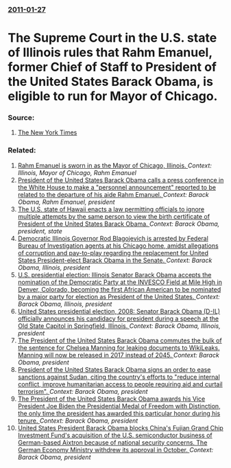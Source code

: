 ### [2011-01-27](/news/2011/01/27/index.md)

# The Supreme Court in the U.S. state of Illinois rules that Rahm Emanuel, former Chief of Staff to President of the United States Barack Obama, is eligible to run for Mayor of Chicago. 




### Source:

1. [The New York Times](http://www.nytimes.com/2011/01/28/us/politics/28chicago.html?_r=1&hp)

### Related:

1. [Rahm Emanuel is sworn in as the Mayor of Chicago, Illinois. ](/news/2011/05/16/rahm-emanuel-is-sworn-in-as-the-mayor-of-chicago-illinois.md) _Context: Illinois, Mayor of Chicago, Rahm Emanuel_
2. [President of the United States Barack Obama calls a press conference in the White House to make a "personnel announcement" reported to be related to the departure of his aide Rahm Emanuel. ](/news/2010/10/1/president-of-the-united-states-barack-obama-calls-a-press-conference-in-the-white-house-to-make-a-personnel-announcement-reported-to-be-re.md) _Context: Barack Obama, Rahm Emanuel, president_
3. [The U.S. state of Hawaii enacts a law permitting officials to ignore multiple attempts by the same person to view the birth certificate of President of the United States Barack Obama. ](/news/2010/05/13/the-u-s-state-of-hawaii-enacts-a-law-permitting-officials-to-ignore-multiple-attempts-by-the-same-person-to-view-the-birth-certificate-of-p.md) _Context: Barack Obama, president, state_
4. [ Democratic Illinois Governor Rod Blagojevich is arrested by Federal Bureau of Investigation agents at his Chicago home, amidst allegations of corruption and pay-to-play regarding the replacement for United States President-elect Barack Obama in the Senate. ](/news/2008/12/9/democratic-illinois-governor-rod-blagojevich-is-arrested-by-federal-bureau-of-investigation-agents-at-his-chicago-home-amidst-allegations.md) _Context: Barack Obama, Illinois, president_
5. [ U.S. presidential election:  Illinois Senator Barack Obama accepts the nomination of the Democratic Party at the INVESCO Field at Mile High in Denver, Colorado, becoming the first African American to be nominated by a major party for election as President of the United States. ](/news/2008/08/28/u-s-presidential-election-illinois-senator-barack-obama-accepts-the-nomination-of-the-democratic-party-at-the-invesco-field-at-mile-high.md) _Context: Barack Obama, Illinois, president_
6. [ United States presidential election, 2008: Senator Barack Obama (D-IL) officially announces his candidacy for president during a speech at the Old State Capitol in Springfield, Illinois. ](/news/2007/02/10/united-states-presidential-election-2008-senator-barack-obama-d-il-officially-announces-his-candidacy-for-president-during-a-speech-at.md) _Context: Barack Obama, Illinois, president_
7. [The President of the United States Barack Obama commutes the bulk of the sentence for Chelsea Manning for leaking documents to WikiLeaks. Manning will now be released in 2017 instead of 2045. ](/news/2017/01/17/the-president-of-the-united-states-barack-obama-commutes-the-bulk-of-the-sentence-for-chelsea-manning-for-leaking-documents-to-wikileaks-ma.md) _Context: Barack Obama, president_
8. [President of the United States Barack Obama signs an order to ease sanctions against Sudan, citing the country's efforts to "reduce internal conflict, improve humanitarian access to people requiring aid and curtail terrorism". ](/news/2017/01/13/president-of-the-united-states-barack-obama-signs-an-order-to-ease-sanctions-against-sudan-citing-the-country-s-efforts-to-reduce-internal.md) _Context: Barack Obama, president_
9. [The President of the United States Barack Obama awards his Vice President Joe Biden the Presidential Medal of Freedom with Distinction, the only time the president  has awarded this particular honor during his tenure. ](/news/2017/01/12/the-president-of-the-united-states-barack-obama-awards-his-vice-president-joe-biden-the-presidential-medal-of-freedom-with-distinction-the.md) _Context: Barack Obama, president_
10. [United States President Barack Obama blocks China's Fujian Grand Chip Investment Fund's acquisition of the U.S. semiconductor business of German-based Aixtron because of national security concerns. The German Economy Ministry withdrew its approval in October. ](/news/2016/12/2/united-states-president-barack-obama-blocks-china-s-fujian-grand-chip-investment-fund-s-acquisition-of-the-u-s-semiconductor-business-of-ge.md) _Context: Barack Obama, president_
